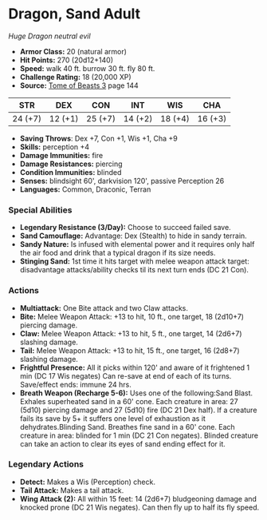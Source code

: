 # Dragon, Sand Adult

*Huge* *Dragon* *neutral evil*

- **Armor Class:** 20 (natural armor)
- **Hit Points:** 270 (20d12+140)
- **Speed:** walk 40 ft. burrow 30 ft. fly 80 ft.
- **Challenge Rating:** 18 (20,000 XP)
- **Source:** [Tome of Beasts 3](https://koboldpress.com/kpstore/product/tome-of-beasts-3-for-5th-edition/) page 144

| STR | DEX | CON | INT | WIS | CHA |
| --- | --- | --- | --- | --- | --- |
| 24 (+7) | 12 (+1) | 25 (+7) | 14 (+2) | 18 (+4) | 16 (+3) |

- **Saving Throws**: Dex +7, Con +1, Wis +1, Cha +9
- **Skills:** perception +4
- **Damage Immunities:** fire
- **Damage Resistances:** piercing
- **Condition Immunities:** blinded
- **Senses:** blindsight 60', darkvision 120', passive Perception 26
- **Languages:** Common, Draconic, Terran

### Special Abilities

- **Legendary Resistance (3/Day):** Choose to succeed failed save.
- **Sand Camouflage:** Advantage: Dex (Stealth) to hide in sandy terrain.
- **Sandy Nature:** Is infused with elemental power and it requires only half the air food and drink that a typical dragon if its size needs.
- **Stinging Sand:** 1st time it hits target with melee weapon attack target: disadvantage attacks/ability checks til its next turn ends (DC 21 Con).

### Actions

- **Multiattack:** One Bite attack and two Claw attacks.
- **Bite:** Melee Weapon Attack: +13 to hit, 10 ft., one target, 18 (2d10+7) piercing damage.
- **Claw:** Melee Weapon Attack: +13 to hit, 5 ft., one target, 14 (2d6+7) slashing damage.
- **Tail:** Melee Weapon Attack: +13 to hit, 15 ft., one target, 16 (2d8+7) slashing damage.
- **Frightful Presence:** All it picks within 120' and aware of it frightened 1 min (DC 17 Wis negates) Can re-save at end of each of its turns. Save/effect ends: immune 24 hrs.
- **Breath Weapon (Recharge 5-6):** Uses one of the following:Sand Blast. Exhales superheated sand in a 60' cone. Each creature in area: 27 (5d10) piercing damage and 27 (5d10) fire (DC 21 Dex half). If a creature fails its save by 5+ it suffers one level of exhaustion as it dehydrates.Blinding Sand. Breathes fine sand in a 60' cone. Each creature in area: blinded for 1 min (DC 21 Con negates). Blinded creature can take an action to clear its eyes of sand ending effect for it.



### Legendary Actions

- **Detect:** Makes a Wis (Perception) check.
- **Tail Attack:** Makes a tail attack.
- **Wing Attack (2):** All within 15 feet: 14 (2d6+7) bludgeoning damage and knocked prone (DC 21 Wis negates). Can then fly up to half its fly speed.
